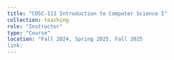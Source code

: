 ```yaml
---
title: "COSC-111 Introduction to Computer Science I"
collection: teaching
role: "Instructor"
type: "Course"
location: "Fall 2024, Spring 2025, Fall 2025
link: 
---
```

